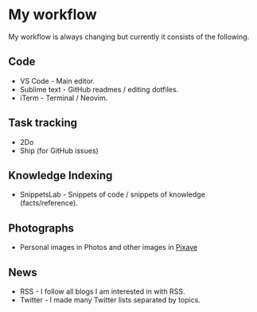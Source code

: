 # My workflow
My workflow is always changing but currently it consists of the following. 

## Code
- VS Code - Main editor.
- Sublime text - GitHub readmes / editing dotfiles.
- iTerm - Terminal / Neovim.

## Task tracking
- 2Do
- Ship (for GitHub issues)

## Knowledge Indexing
- SnippetsLab - Snippets of code / snippets of knowledge (facts/reference).


## Photographs
- Personal images in Photos and other images in [Pixave](../macOS/apps/Pixave.md)

## News
- RSS - I follow all blogs I am interested in with RSS.
- Twitter - I made many Twitter lists separated by topics.